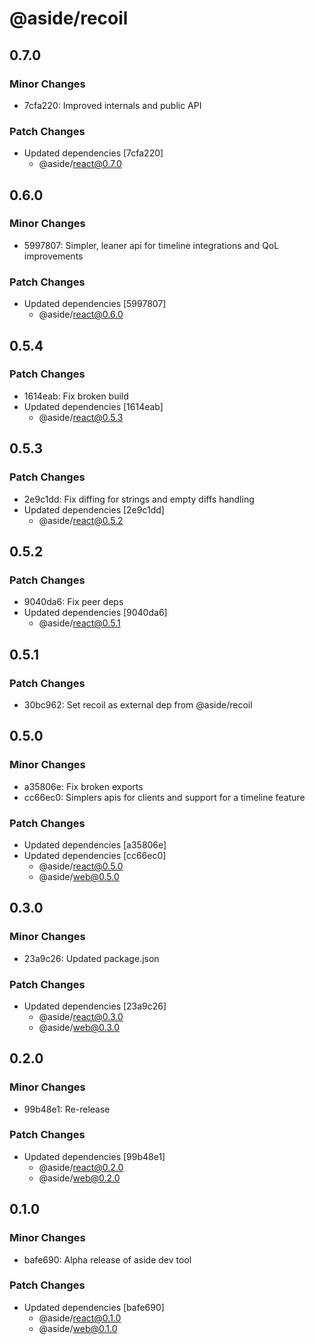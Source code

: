 # @aside/recoil

## 0.7.0

### Minor Changes

- 7cfa220: Improved internals and public API

### Patch Changes

- Updated dependencies [7cfa220]
  - @aside/react@0.7.0

## 0.6.0

### Minor Changes

- 5997807: Simpler, leaner api for timeline integrations and QoL improvements

### Patch Changes

- Updated dependencies [5997807]
  - @aside/react@0.6.0

## 0.5.4

### Patch Changes

- 1614eab: Fix broken build
- Updated dependencies [1614eab]
  - @aside/react@0.5.3

## 0.5.3

### Patch Changes

- 2e9c1dd: Fix diffing for strings and empty diffs handling
- Updated dependencies [2e9c1dd]
  - @aside/react@0.5.2

## 0.5.2

### Patch Changes

- 9040da6: Fix peer deps
- Updated dependencies [9040da6]
  - @aside/react@0.5.1

## 0.5.1

### Patch Changes

- 30bc962: Set recoil as external dep from @aside/recoil

## 0.5.0

### Minor Changes

- a35806e: Fix broken exports
- cc66ec0: Simplers apis for clients and support for a timeline feature

### Patch Changes

- Updated dependencies [a35806e]
- Updated dependencies [cc66ec0]
  - @aside/react@0.5.0
  - @aside/web@0.5.0

## 0.3.0

### Minor Changes

- 23a9c26: Updated package.json

### Patch Changes

- Updated dependencies [23a9c26]
  - @aside/react@0.3.0
  - @aside/web@0.3.0

## 0.2.0

### Minor Changes

- 99b48e1: Re-release

### Patch Changes

- Updated dependencies [99b48e1]
  - @aside/react@0.2.0
  - @aside/web@0.2.0

## 0.1.0

### Minor Changes

- bafe690: Alpha release of aside dev tool

### Patch Changes

- Updated dependencies [bafe690]
  - @aside/react@0.1.0
  - @aside/web@0.1.0
